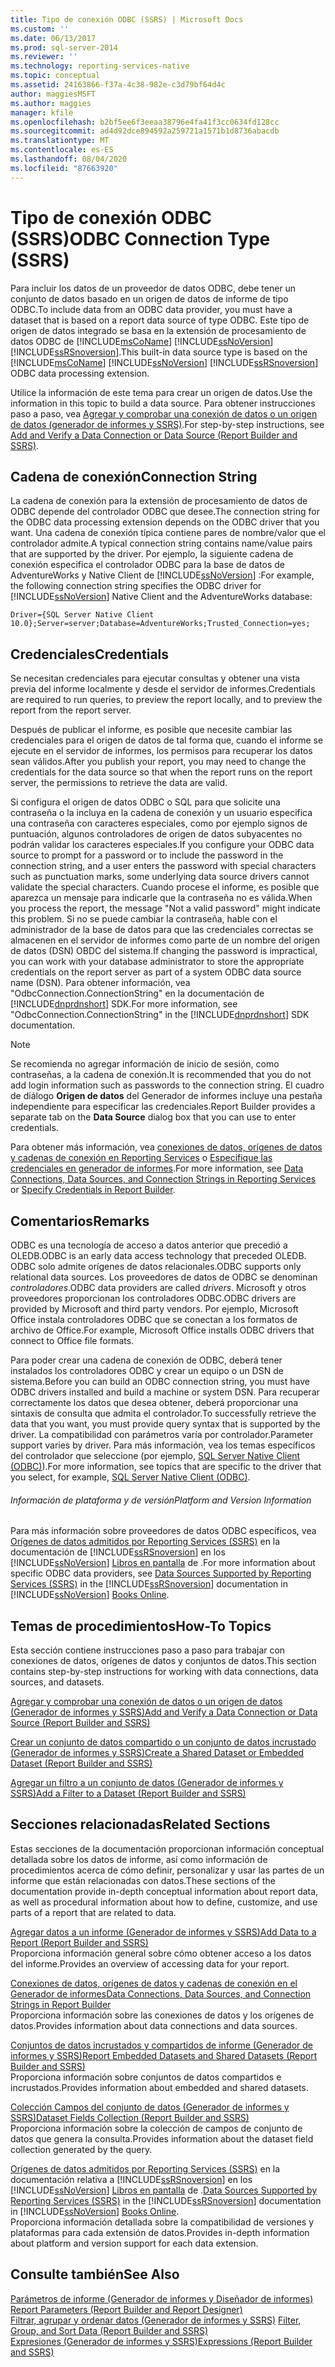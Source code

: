```yaml
---
title: Tipo de conexión ODBC (SSRS) | Microsoft Docs
ms.custom: ''
ms.date: 06/13/2017
ms.prod: sql-server-2014
ms.reviewer: ''
ms.technology: reporting-services-native
ms.topic: conceptual
ms.assetid: 24163866-f37a-4c38-982e-c3d79bf64d4c
author: maggiesMSFT
ms.author: maggies
manager: kfile
ms.openlocfilehash: b2bf5ee6f3eeaa38796e4fa41f3cc0634fd128cc
ms.sourcegitcommit: ad4d92dce894592a259721a1571b1d8736abacdb
ms.translationtype: MT
ms.contentlocale: es-ES
ms.lasthandoff: 08/04/2020
ms.locfileid: "87663920"
---
```

# <a name="odbc-connection-type-ssrs"></a><span data-ttu-id="04863-102">Tipo de conexión ODBC (SSRS)</span><span class="sxs-lookup"><span data-stu-id="04863-102">ODBC Connection Type (SSRS)</span></span>
  <span data-ttu-id="04863-103">Para incluir los datos de un proveedor de datos ODBC, debe tener un conjunto de datos basado en un origen de datos de informe de tipo ODBC.</span><span class="sxs-lookup"><span data-stu-id="04863-103">To include data from an ODBC data provider, you must have a dataset that is based on a report data source of type ODBC.</span></span> <span data-ttu-id="04863-104">Este tipo de origen de datos integrado se basa en la extensión de procesamiento de datos ODBC de [!INCLUDE[msCoName](../../includes/msconame-md.md)] [!INCLUDE[ssNoVersion](../../includes/ssnoversion-md.md)] [!INCLUDE[ssRSnoversion](../../includes/ssrsnoversion-md.md)].</span><span class="sxs-lookup"><span data-stu-id="04863-104">This built-in data source type is based on the [!INCLUDE[msCoName](../../includes/msconame-md.md)] [!INCLUDE[ssNoVersion](../../includes/ssnoversion-md.md)] [!INCLUDE[ssRSnoversion](../../includes/ssrsnoversion-md.md)] ODBC data processing extension.</span></span>  
  
 <span data-ttu-id="04863-105">Utilice la información de este tema para crear un origen de datos.</span><span class="sxs-lookup"><span data-stu-id="04863-105">Use the information in this topic to build a data source.</span></span> <span data-ttu-id="04863-106">Para obtener instrucciones paso a paso, vea [Agregar y comprobar una conexión de datos o un origen de datos &#40;generador de informes y SSRS&#41;](add-and-verify-a-data-connection-report-builder-and-ssrs.md).</span><span class="sxs-lookup"><span data-stu-id="04863-106">For step-by-step instructions, see [Add and Verify a Data Connection or Data Source &#40;Report Builder and SSRS&#41;](add-and-verify-a-data-connection-report-builder-and-ssrs.md).</span></span>  
  
##  <a name="connection-string"></a><a name="Connection"></a> <span data-ttu-id="04863-107">Cadena de conexión</span><span class="sxs-lookup"><span data-stu-id="04863-107">Connection String</span></span>  
 <span data-ttu-id="04863-108">La cadena de conexión para la extensión de procesamiento de datos de ODBC depende del controlador ODBC que desee.</span><span class="sxs-lookup"><span data-stu-id="04863-108">The connection string for the ODBC data processing extension depends on the ODBC driver that you want.</span></span> <span data-ttu-id="04863-109">Una cadena de conexión típica contiene pares de nombre/valor que el controlador admite.</span><span class="sxs-lookup"><span data-stu-id="04863-109">A typical connection string contains name/value pairs that are supported by the driver.</span></span> <span data-ttu-id="04863-110">Por ejemplo, la siguiente cadena de conexión especifica el controlador ODBC para la base de datos de AdventureWorks y Native Client de [!INCLUDE[ssNoVersion](../../includes/ssnoversion-md.md)] :</span><span class="sxs-lookup"><span data-stu-id="04863-110">For example, the following connection string specifies the ODBC driver for [!INCLUDE[ssNoVersion](../../includes/ssnoversion-md.md)] Native Client and the AdventureWorks database:</span></span>  
  
```  
Driver={SQL Server Native Client 10.0};Server=server;Database=AdventureWorks;Trusted_Connection=yes;  
```  
  
  
##  <a name="credentials"></a><a name="Credentials"></a> <span data-ttu-id="04863-111">Credenciales</span><span class="sxs-lookup"><span data-stu-id="04863-111">Credentials</span></span>  
 <span data-ttu-id="04863-112">Se necesitan credenciales para ejecutar consultas y obtener una vista previa del informe localmente y desde el servidor de informes.</span><span class="sxs-lookup"><span data-stu-id="04863-112">Credentials are required to run queries, to preview the report locally, and to preview the report from the report server.</span></span>  
  
 <span data-ttu-id="04863-113">Después de publicar el informe, es posible que necesite cambiar las credenciales para el origen de datos de tal forma que, cuando el informe se ejecute en el servidor de informes, los permisos para recuperar los datos sean válidos.</span><span class="sxs-lookup"><span data-stu-id="04863-113">After you publish your report, you may need to change the credentials for the data source so that when the report runs on the report server, the permissions to retrieve the data are valid.</span></span>  
  
 <span data-ttu-id="04863-114">Si configura el origen de datos ODBC o SQL para que solicite una contraseña o la incluya en la cadena de conexión y un usuario especifica una contraseña con caracteres especiales, como por ejemplo signos de puntuación, algunos controladores de origen de datos subyacentes no podrán validar los caracteres especiales.</span><span class="sxs-lookup"><span data-stu-id="04863-114">If you configure your ODBC data source to prompt for a password or to include the password in the connection string, and a user enters the password with special characters such as punctuation marks, some underlying data source drivers cannot validate the special characters.</span></span> <span data-ttu-id="04863-115">Cuando procese el informe, es posible que aparezca un mensaje para indicarle que la contraseña no es válida.</span><span class="sxs-lookup"><span data-stu-id="04863-115">When you process the report, the message "Not a valid password" might indicate this problem.</span></span> <span data-ttu-id="04863-116">Si no se puede cambiar la contraseña, hable con el administrador de la base de datos para que las credenciales correctas se almacenen en el servidor de informes como parte de un nombre del origen de datos (DSN) OBDC del sistema.</span><span class="sxs-lookup"><span data-stu-id="04863-116">If changing the password is impractical, you can work with your database administrator to store the appropriate credentials on the report server as part of a system ODBC data source name (DSN).</span></span> <span data-ttu-id="04863-117">Para obtener información, vea "OdbcConnection.ConnectionString" en la documentación de [!INCLUDE[dnprdnshort](../../includes/dnprdnshort-md.md)] SDK.</span><span class="sxs-lookup"><span data-stu-id="04863-117">For more information, see "OdbcConnection.ConnectionString" in the [!INCLUDE[dnprdnshort](../../includes/dnprdnshort-md.md)] SDK documentation.</span></span>  
  
> [!NOTE]  
>  <span data-ttu-id="04863-118">Se recomienda no agregar información de inicio de sesión, como contraseñas, a la cadena de conexión.</span><span class="sxs-lookup"><span data-stu-id="04863-118">It is recommended that you do not add login information such as passwords to the connection string.</span></span> <span data-ttu-id="04863-119">El cuadro de diálogo **Origen de datos** del Generador de informes incluye una pestaña independiente para especificar las credenciales.</span><span class="sxs-lookup"><span data-stu-id="04863-119">Report Builder provides a separate tab on the **Data Source** dialog box that you can use to enter credentials.</span></span>  
  
 <span data-ttu-id="04863-120">Para obtener más información, vea [conexiones de datos, orígenes de datos y cadenas de conexión en Reporting Services](../data-connections-data-sources-and-connection-strings-in-reporting-services.md) o [Especifique las credenciales en generador de informes](../specify-credentials-in-report-builder.md).</span><span class="sxs-lookup"><span data-stu-id="04863-120">For more information, see [Data Connections, Data Sources, and Connection Strings in Reporting Services](../data-connections-data-sources-and-connection-strings-in-reporting-services.md) or [Specify Credentials in Report Builder](../specify-credentials-in-report-builder.md).</span></span>  
  
  
##  <a name="remarks"></a><a name="Remarks"></a> <span data-ttu-id="04863-121">Comentarios</span><span class="sxs-lookup"><span data-stu-id="04863-121">Remarks</span></span>  
 <span data-ttu-id="04863-122">ODBC es una tecnología de acceso a datos anterior que precedió a OLEDB.</span><span class="sxs-lookup"><span data-stu-id="04863-122">ODBC is an early data access technology that preceded OLEDB.</span></span> <span data-ttu-id="04863-123">ODBC solo admite orígenes de datos relacionales.</span><span class="sxs-lookup"><span data-stu-id="04863-123">ODBC supports only relational data sources.</span></span> <span data-ttu-id="04863-124">Los proveedores de datos de ODBC se denominan *controladores*.</span><span class="sxs-lookup"><span data-stu-id="04863-124">ODBC data providers are called *drivers*.</span></span> <span data-ttu-id="04863-125">Microsoft y otros proveedores proporcionan los controladores ODBC.</span><span class="sxs-lookup"><span data-stu-id="04863-125">ODBC drivers are provided by Microsoft and third party vendors.</span></span> <span data-ttu-id="04863-126">Por ejemplo, Microsoft Office instala controladores ODBC que se conectan a los formatos de archivo de Office.</span><span class="sxs-lookup"><span data-stu-id="04863-126">For example, Microsoft Office installs ODBC drivers that connect to Office file formats.</span></span>  
  
 <span data-ttu-id="04863-127">Para poder crear una cadena de conexión de ODBC, deberá tener instalados los controladores ODBC y crear un equipo o un DSN de sistema.</span><span class="sxs-lookup"><span data-stu-id="04863-127">Before you can build an ODBC connection string, you must have ODBC drivers installed and build a machine or system DSN.</span></span> <span data-ttu-id="04863-128">Para recuperar correctamente los datos que desea obtener, deberá proporcionar una sintaxis de consulta que admita el controlador.</span><span class="sxs-lookup"><span data-stu-id="04863-128">To successfully retrieve the data that you want, you must provide query syntax that is supported by the driver.</span></span> <span data-ttu-id="04863-129">La compatibilidad con parámetros varía por controlador.</span><span class="sxs-lookup"><span data-stu-id="04863-129">Parameter support varies by driver.</span></span> <span data-ttu-id="04863-130">Para más información, vea los temas específicos del controlador que seleccione (por ejemplo, [SQL Server Native Client &#40;ODBC&#41;](../../relational-databases/native-client/odbc/sql-server-native-client-odbc.md)).</span><span class="sxs-lookup"><span data-stu-id="04863-130">For more information, see topics that are specific to the driver that you select, for example, [SQL Server Native Client &#40;ODBC&#41;](../../relational-databases/native-client/odbc/sql-server-native-client-odbc.md).</span></span>  
  
###### <a name="platform-and-version-information"></a><span data-ttu-id="04863-131">Información de plataforma y de versión</span><span class="sxs-lookup"><span data-stu-id="04863-131">Platform and Version Information</span></span>  
 <span data-ttu-id="04863-132">Para más información sobre proveedores de datos ODBC específicos, vea [Orígenes de datos admitidos por Reporting Services &#40;SSRS&#41;](../create-deploy-and-manage-mobile-and-paginated-reports.md) en la documentación de [!INCLUDE[ssRSnoversion](../../includes/ssrsnoversion-md.md)] en los [!INCLUDE[ssNoVersion](../../includes/ssnoversion-md.md)] [Libros en pantalla](https://go.microsoft.com/fwlink/?linkid=121312) de .</span><span class="sxs-lookup"><span data-stu-id="04863-132">For more information about specific ODBC data providers, see [Data Sources Supported by Reporting Services &#40;SSRS&#41;](../create-deploy-and-manage-mobile-and-paginated-reports.md) in the [!INCLUDE[ssRSnoversion](../../includes/ssrsnoversion-md.md)] documentation in [!INCLUDE[ssNoVersion](../../includes/ssnoversion-md.md)] [Books Online](https://go.microsoft.com/fwlink/?linkid=121312).</span></span>  
  
  
##  <a name="how-to-topics"></a><a name="HowTo"></a> <span data-ttu-id="04863-133">Temas de procedimientos</span><span class="sxs-lookup"><span data-stu-id="04863-133">How-To Topics</span></span>  
 <span data-ttu-id="04863-134">Esta sección contiene instrucciones paso a paso para trabajar con conexiones de datos, orígenes de datos y conjuntos de datos.</span><span class="sxs-lookup"><span data-stu-id="04863-134">This section contains step-by-step instructions for working with data connections, data sources, and datasets.</span></span>  
  
 [<span data-ttu-id="04863-135">Agregar y comprobar una conexión de datos o un origen de datos &#40;Generador de informes y SSRS&#41;</span><span class="sxs-lookup"><span data-stu-id="04863-135">Add and Verify a Data Connection or Data Source &#40;Report Builder and SSRS&#41;</span></span>](add-and-verify-a-data-connection-report-builder-and-ssrs.md)  
  
 [<span data-ttu-id="04863-136">Crear un conjunto de datos compartido o un conjunto de datos incrustado &#40;Generador de informes y SSRS&#41;</span><span class="sxs-lookup"><span data-stu-id="04863-136">Create a Shared Dataset or Embedded Dataset &#40;Report Builder and SSRS&#41;</span></span>](create-a-shared-dataset-or-embedded-dataset-report-builder-and-ssrs.md)  
  
 [<span data-ttu-id="04863-137">Agregar un filtro a un conjunto de datos &#40;Generador de informes y SSRS&#41;</span><span class="sxs-lookup"><span data-stu-id="04863-137">Add a Filter to a Dataset &#40;Report Builder and SSRS&#41;</span></span>](add-a-filter-to-a-dataset-report-builder-and-ssrs.md)  
  
  
##  <a name="related-sections"></a><a name="Related"></a> <span data-ttu-id="04863-138">Secciones relacionadas</span><span class="sxs-lookup"><span data-stu-id="04863-138">Related Sections</span></span>  
 <span data-ttu-id="04863-139">Estas secciones de la documentación proporcionan información conceptual detallada sobre los datos de informe, así como información de procedimientos acerca de cómo definir, personalizar y usar las partes de un informe que están relacionadas con datos.</span><span class="sxs-lookup"><span data-stu-id="04863-139">These sections of the documentation provide in-depth conceptual information about report data, as well as procedural information about how to define, customize, and use parts of a report that are related to data.</span></span>  
  
 [<span data-ttu-id="04863-140">Agregar datos a un informe &#40;Generador de informes y SSRS&#41;</span><span class="sxs-lookup"><span data-stu-id="04863-140">Add Data to a Report &#40;Report Builder and SSRS&#41;</span></span>](report-datasets-ssrs.md)  
 <span data-ttu-id="04863-141">Proporciona información general sobre cómo obtener acceso a los datos del informe.</span><span class="sxs-lookup"><span data-stu-id="04863-141">Provides an overview of accessing data for your report.</span></span>  
  
 [<span data-ttu-id="04863-142">Conexiones de datos, orígenes de datos y cadenas de conexión en el Generador de informes</span><span class="sxs-lookup"><span data-stu-id="04863-142">Data Connections, Data Sources, and Connection Strings in Report Builder</span></span>](../data-connections-data-sources-and-connection-strings-in-report-builder.md)  
 <span data-ttu-id="04863-143">Proporciona información sobre las conexiones de datos y los orígenes de datos.</span><span class="sxs-lookup"><span data-stu-id="04863-143">Provides information about data connections and data sources.</span></span>  
  
 [<span data-ttu-id="04863-144">Conjuntos de datos incrustados y compartidos de informe &#40;Generador de informes y SSRS&#41;</span><span class="sxs-lookup"><span data-stu-id="04863-144">Report Embedded Datasets and Shared Datasets &#40;Report Builder and SSRS&#41;</span></span>](report-embedded-datasets-and-shared-datasets-report-builder-and-ssrs.md)  
 <span data-ttu-id="04863-145">Proporciona información sobre conjuntos de datos compartidos e incrustados.</span><span class="sxs-lookup"><span data-stu-id="04863-145">Provides information about embedded and shared datasets.</span></span>  
  
 [<span data-ttu-id="04863-146">Colección Campos del conjunto de datos &#40;Generador de informes y SSRS&#41;</span><span class="sxs-lookup"><span data-stu-id="04863-146">Dataset Fields Collection &#40;Report Builder and SSRS&#41;</span></span>](dataset-fields-collection-report-builder-and-ssrs.md)  
 <span data-ttu-id="04863-147">Proporciona información sobre la colección de campos de conjunto de datos que genera la consulta.</span><span class="sxs-lookup"><span data-stu-id="04863-147">Provides information about the dataset field collection generated by the query.</span></span>  
  
 <span data-ttu-id="04863-148">[Orígenes de datos admitidos por Reporting Services &#40;SSRS&#41;](../create-deploy-and-manage-mobile-and-paginated-reports.md) en la documentación relativa a [!INCLUDE[ssRSnoversion](../../includes/ssrsnoversion-md.md)] en los [!INCLUDE[ssNoVersion](../../includes/ssnoversion-md.md)] [Libros en pantalla](https://go.microsoft.com/fwlink/?linkid=121312) de .</span><span class="sxs-lookup"><span data-stu-id="04863-148">[Data Sources Supported by Reporting Services &#40;SSRS&#41;](../create-deploy-and-manage-mobile-and-paginated-reports.md) in the [!INCLUDE[ssRSnoversion](../../includes/ssrsnoversion-md.md)] documentation in [!INCLUDE[ssNoVersion](../../includes/ssnoversion-md.md)] [Books Online](https://go.microsoft.com/fwlink/?linkid=121312).</span></span>  
 <span data-ttu-id="04863-149">Proporciona información detallada sobre la compatibilidad de versiones y plataformas para cada extensión de datos.</span><span class="sxs-lookup"><span data-stu-id="04863-149">Provides in-depth information about platform and version support for each data extension.</span></span>  
  
  
## <a name="see-also"></a><span data-ttu-id="04863-150">Consulte también</span><span class="sxs-lookup"><span data-stu-id="04863-150">See Also</span></span>  
 <span data-ttu-id="04863-151">[Parámetros de informe &#40;Generador de informes y Diseñador de informes&#41;](../report-design/report-parameters-report-builder-and-report-designer.md) </span><span class="sxs-lookup"><span data-stu-id="04863-151">[Report Parameters &#40;Report Builder and Report Designer&#41;](../report-design/report-parameters-report-builder-and-report-designer.md) </span></span>  
 <span data-ttu-id="04863-152">[Filtrar, agrupar y ordenar datos &#40;Generador de informes y SSRS&#41;](../report-design/filter-group-and-sort-data-report-builder-and-ssrs.md) </span><span class="sxs-lookup"><span data-stu-id="04863-152">[Filter, Group, and Sort Data &#40;Report Builder and SSRS&#41;](../report-design/filter-group-and-sort-data-report-builder-and-ssrs.md) </span></span>  
 [<span data-ttu-id="04863-153">Expresiones &#40;Generador de informes y SSRS&#41;</span><span class="sxs-lookup"><span data-stu-id="04863-153">Expressions &#40;Report Builder and SSRS&#41;</span></span>](../report-design/expressions-report-builder-and-ssrs.md)  
  
  
